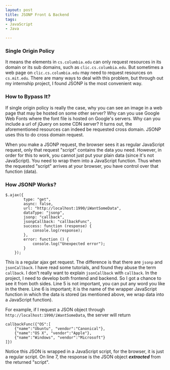 ```yaml
---
layout: post
title: JSONP Front & Backend
tags:
- JavaScript
- Java

---
```

### Single Origin Policy
It means the elements in `cs.columbia.edu` can only request resources in its domain or its sub domains, such as `clic.cs.columbia.edu`. But sometimes a web page on `clic.cs.columbia.edu` may need to request resources on `cs.mit.edu`. There are many ways to deal with this problem, but through out my internship project, I found JSONP is the most convenient way.

### How to Bypass It?
If single origin policy is really the case, why you can see an image  in a web page that may be hosted on some other server? Why can you use Google Web Fonts where the font file is hosted on Google's servers. Why can you include a url of jQuery on some CDN server? It turns out, the aforementioned resources can indeed be requested cross domain. JSONP uses this to do cross domain request.

When you make a JSONP request, the browser sees it as regular JavaScript request, only that request "script" contains the data you need. However, in order for this to work, you cannot just put your plain data (since it's not JavaScript). You need to wrap them into a JavaScript function. Thus when the requested "script" arrives at your browser, you have control over that function (data).

### How JSONP Works?
<pre class="line-numbers"><code class="language-javascript">$.ajax({
		type: "get",
		async: false,
		url: "http://localhost:1990/iWantSomeData",
		dataType: "jsonp",
		jsonp: "callback",
		jsonpCallback: "callbackFunc",
		success: function (response) {
			console.log(response);
		},
		error: function () {
			console.log("Unexpected error");
		}
	});
</code></pre>
This is a regular ajax get request. The difference is that there are `jsonp` and `jsonCallback`. I have read some tutorials, and found they abuse the term `callback`. I don't really want to explain `jsonCallback` with `callback`. In the project, I need to develop both frontend and backend. So I got a chance to see it from both sides. Line 5 is not important, you can put any word you like in the there. Line 6 is important; it is the name of the wrapper JavaScript function in which the data is stored (as mentioned above, we wrap data into a JavaScript function).

For example, if I request a JSON object through `http://localhost:1990/iWantSomeData`, the server will return
<pre><code class="language-javascript">callbackFunc({"OS":[
    {"name":"Ubuntu", "vendor":"Canonical"}, 
    {"name":"OS X", "vendor":"Apple"},
    {"name":"Windows", "vendor":"Microsoft"}
]})</code></pre>
Notice this JSON is wrapped in a JavaScript script, for the browser, it is just a regular script. On line 7, the response is the JSON object ***extracted*** from the returned "script".